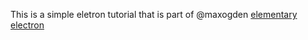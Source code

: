 This is a simple eletron tutorial that is part of @maxogden [elementary electron](https://github.com/maxogden/elementary-electron)
